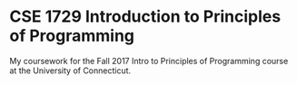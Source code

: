 # CSE 1729 Introduction to Principles of Programming

My coursework for the Fall 2017 Intro to Principles of Programming course at the University of Connecticut. 
